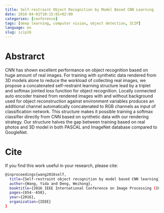 ```yaml
---
title: Self-restraint Object Recognition by Model Based CNN Learning
date: 2016-04-01T10:15:01+02:00
categories: [conference]
tags: [deep learning, computer vision, object detection, ICIP]
language: en
slug: icip16
---
```


# Abstrarct

CNN has shown excellent performance on object recognition based on huge amount of real images. For training with synthetic data rendered from 3D models alone to reduce the workload of collecting real images, we propose a concatenated self-restraint learning structure lead by a triplet and softmax jointed loss function for object recognition. Locally connected auto encoder trained from rendered images with and without background used for object reconstruction against environment variables produces an additional channel automatically concatenated to RGB channels as input of classification network. This structure makes it possible training a softmax classifier directly from CNN based on synthetic data with our rendering strategy. Our structure halves the gap between training based on real photos and 3D model in both PASCAL and ImageNet database compared to GoogleNet.

# Cite

If you find this work useful in your research, please cite:

```bash
@inproceedings{wang2016self,
  title={Self-restraint object recognition by model based CNN learning},
  author={Wang, Yida and Deng, Weihong},
  booktitle={2016 IEEE International Conference on Image Processing (ICIP)},
  pages={654--658},
  year={2016},
  organization={IEEE}
}
```
